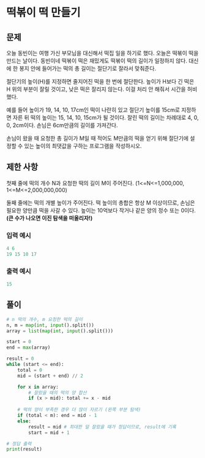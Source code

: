 # 떡볶이 떡 만들기

## 문제

오늘 동빈이는 여행 가신 부모님을 대신해서 떡집 일을 하기로 했다. 오늘은 떡볶이 떡을 만드는 날이다. 동빈이네 떡볶이 떡은 재밌게도 떡볶이 떡의 길이가 일정하지 않다. 대신에 한 봉지 안에 들어가는 떡의 총 길이는 절단기로 잘라서 맞춰준다.

절단기의 높이(H)를 지정하면 줄지어진 떡을 한 번에 절단한다. 높이가 H보다 긴 떡은 H 위의 부분이 잘릴 것이고, 낮은 떡은 잘리지 않는다. 이걸 처리 안 해줘서 시간을 허비했다.

예를 들어 높이가 19, 14, 10, 17cm인 떡이 나란히 있고 절단기 높이를 15cm로 지정하면 자른 뒤 떡의 높이는 15, 14, 10, 15cm가 될 것이다. 잘린 떡의 길이는 차례대로 4, 0, 0, 2cm이다. 손님은 6cm만큼의 길이를 가져간다.

손님이 왔을 때 요청한 총 길이가 M일 때 적어도 M만큼의 떡을 얻기 위해 절단기에 설정할 수 있는 높이의 최댓값을 구하는 프로그램을 작성하시오.

## 제한 사항

첫째 줄에 떡의 개수 N과 요청한 떡의 길이 M이 주어진다. (1<=N<=1,000,000, 1<=M<=2,000,000,000)

둘째 줄에는 떡의 개별 높이가 주어진다. 떡 높이의 총합은 항상 M 이상이므로, 손님은 필요한 양만큼 떡을 사갈 수 있다. 높이는 10억보다 작거나 같은 양의 정수 또는 0이다. **(큰 수가 나오면 이진 탐색을 떠올리자!)**

### 입력 예시

```python
4 6
19 15 10 17
```

### 출력 예시

```python
15
```

## 풀이

```python
# n 떡의 개수, m 요청한 떡의 길이
n, m = map(int, input().split())
array = list(map(int, input().split()))

start = 0
end = max(array)

result = 0
while (start <= end):
    total = 0
    mid = (start + end) // 2

    for x in array:
        # 잘랐을 때의 떡의 양 합산
        if (x > mid): total += x - mid
    
    # 떡의 양이 부족한 경우 더 많이 자르기 (왼쪽 부분 탐색)
    if (total < m): end = mid - 1
    else:
        result = mid # 최대한 덜 잘랐을 때가 정답이므로, result에 기록
        start = mid + 1

# 정답 출력
print(result)
```